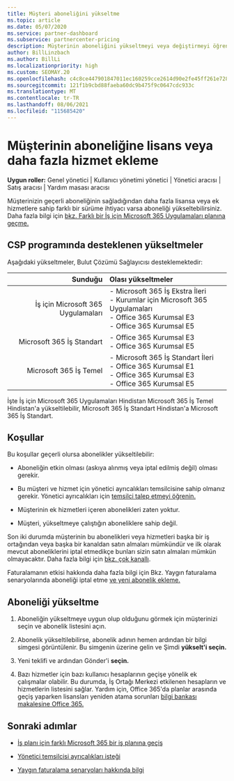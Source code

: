 ```yaml
---
title: Müşteri aboneliğini yükseltme
ms.topic: article
ms.date: 05/07/2020
ms.service: partner-dashboard
ms.subservice: partnercenter-pricing
description: Müşterinin aboneliğini yükseltmeyi veya değiştirmeyi öğrenin. Daha fazla lisans ekleyin veya daha fazla hizmetle farklı bir sürüme geçin.
author: BillLinzbach
ms.author: BillLi
ms.localizationpriority: high
ms.custom: SEOMAY.20
ms.openlocfilehash: c4c8ce447901847011ec160259cce2614d90e2fe45ff261e728e47c3c6d34a91
ms.sourcegitcommit: 121f1b9cbd88faeba60dc9b475f9c0647cdc933c
ms.translationtype: MT
ms.contentlocale: tr-TR
ms.lasthandoff: 08/06/2021
ms.locfileid: "115685420"
---
```

# <a name="add-licenses-or-more-services-to-a-customers-subscription"></a>Müşterinin aboneliğine lisans veya daha fazla hizmet ekleme

**Uygun roller:** Genel yönetici | Kullanıcı yönetimi yönetici | Yönetici aracısı | Satış aracısı | Yardım masası aracısı

Müşterinizin geçerli aboneliğinin sağladığından daha fazla lisansa veya ek hizmetlere sahip farklı bir sürüme ihtiyacı varsa aboneliği yükseltebilirsiniz. Daha fazla bilgi için [bkz. Farklı bir İş için Microsoft 365 Uygulamaları planına geçme.](/microsoft-365/commerce/subscriptions/switch-to-a-different-plan)

## <a name="upgrades-supported-in-the-csp-program"></a>CSP programında desteklenen yükseltmeler <a id="upgradesubscription"></a>

Aşağıdaki yükseltmeler, Bulut Çözümü Sağlayıcısı desteklemektedir:

| Sunduğu | Olası yükseltmeler|
|---:|:---|
| İş için Microsoft 365 Uygulamaları   | - Microsoft 365 İş Ekstra İleri <br/>  - Kurumlar için Microsoft 365 Uygulamaları <br/> - Office 365 Kurumsal E3 <br/> - Office 365 Kurumsal E5 <br/> |
| Microsoft 365 İş Standart    | - Office 365 Kurumsal E3 <br/> - Office 365 Kurumsal E5 <br/> |
| Microsoft 365 İş Temel | - Microsoft 365 İş Standart İleri <br/> - Office 365 Kurumsal E1 <br/> - Office 365 Kurumsal E3<br/> - Office 365 Kurumsal E5 <br/> |

İşte İş için Microsoft 365 Uygulamaları Hindistan Microsoft 365 İş Temel Hindistan'a yükseltilebilir, Microsoft 365 İş Standart Hindistan'a Microsoft 365 İş Standart.


## <a name="conditions"></a>Koşullar

Bu koşullar geçerli olursa abonelikler yükseltilebilir:

- Aboneliğin etkin olması (askıya alınmış veya iptal edilmiş değil) olması gerekir.

- Bu müşteri ve hizmet için yönetici ayrıcalıkları temsilcisine sahip olmanız gerekir. Yönetici ayrıcalıkları için [temsilci talep etmeyi öğrenin.](request-a-relationship-with-a-customer.md)

- Müşterinin ek hizmetleri içeren abonelikleri zaten yoktur.

- Müşteri, yükseltmeye çalıştığın aboneliklere sahip değil.

Son iki durumda müşterinin bu abonelikleri veya hizmetleri başka bir iş ortağından veya başka bir kanaldan satın almaları mümkündür ve ilk olarak mevcut aboneliklerini iptal etmedikçe bunları sizin satın almaları mümkün olmayacaktır. Daha fazla bilgi için [bkz. çok kanallı](multichannel.md).

Faturalamanın etkisi hakkında daha fazla bilgi için Bkz. Yaygın faturalama senaryolarında aboneliği iptal etme [ve yeni abonelik ekleme.](common-billing-scenarios.md)

## <a name="upgrade-a-subscription"></a>Aboneliği yükseltme

1. Aboneliğin yükseltmeye uygun olup olduğunu görmek için müşterinizi seçin ve abonelik listesini açın.

2. Abonelik yükseltilebilirse, abonelik adının hemen ardından bir bilgi simgesi görüntülenir. Bu simgenin üzerine gelin ve Şimdi **yükselt'i seçin.**

3. Yeni teklifi ve ardından Gönder'i **seçin.**

4. Bazı hizmetler için bazı kullanıcı hesaplarının geçişe yönelik ek çalışmalar olabilir. Bu durumda, İş Ortağı Merkezi etkilenen hesapların ve hizmetlerin listesini sağlar. Yardım için, Office 365'da planlar arasında geçiş yaparken lisansları yeniden atama sorunları [bilgi bankası makalesine Office 365.](/microsoft-365/commerce/subscriptions/switch-to-a-different-plan)


## <a name="next-steps"></a>Sonraki adımlar

- [İş planı için farklı Microsoft 365 bir iş planına geçiş](/microsoft-365/commerce/subscriptions/switch-to-a-different-plan)

- [Yönetici temsilcisi ayrıcalıkları isteği](request-a-relationship-with-a-customer.md)

- [Yaygın faturalama senaryoları hakkında bilgi](common-billing-scenarios.md)
